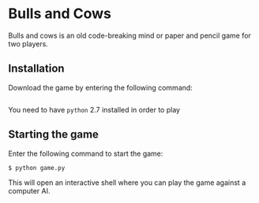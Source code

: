 # Bulls and Cows

Bulls and cows is an old code-breaking mind or paper and pencil game for two players. 

## Installation

Download the game by entering the following command:

```https://github.com/msruseva/bulls_and_cows
```

You need to have `python` 2.7 installed in order to play

## Starting the game

Enter the following command to start the game:

```$ python game.py```

This will open an interactive shell where you can play the game against a computer AI.
